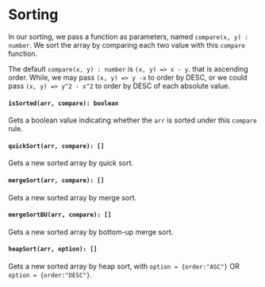 <a name="sorting"></a>
# Sorting
In our sorting, we pass a function as parameters, named `compare(x, y) : number`. 
We sort the array by comparing each two value with this `compare` function.

The default `compare(x, y) : number` is `(x, y) => x - y`. that is ascending order. 
While, we may pass `(x, y) => y -x` to order by DESC, or we could pass `(x, y) => y^2 - x^2` 
to order by DESC of each absolute value.

#### `isSorted(arr, compare): boolean`
Gets a boolean value indicating whether the `arr` is sorted under this `compare` rule.
#### `quickSort(arr, compare): []`
Gets a new sorted array by quick sort.
#### `mergeSort(arr, compare): []`
Gets a new sorted array by merge sort.
#### `mergeSortBU(arr, compare): []`
Gets a new sorted array by bottom-up merge sort.
#### `heapSort(arr, option): []`
Gets a new sorted array by heap sort, 
with `option = {order:"ASC"}` OR `option = {order:"DESC"}`.

<!--[Back to top](#sorting)-->
